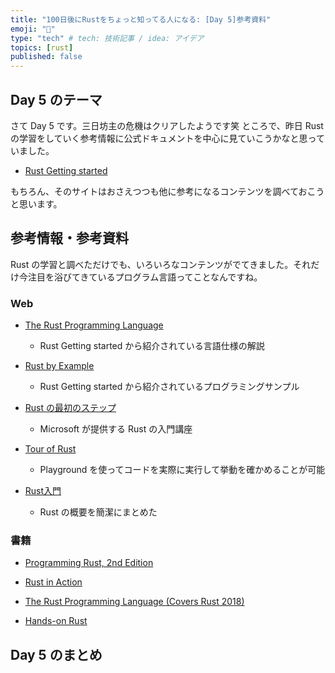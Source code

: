 ```yaml
---
title: "100日後にRustをちょっと知ってる人になる: [Day 5]参考資料"
emoji: "🦀"
type: "tech" # tech: 技術記事 / idea: アイデア
topics: [rust]
published: false
---
```


## Day 5 のテーマ

さて Day 5 です。三日坊主の危機はクリアしたようです笑
ところで、昨日 Rust の学習をしていく参考情報に公式ドキュメントを中心に見ていこうかなと思っていました。

- [Rust Getting started](https://www.rust-lang.org/learn/get-started)

もちろん、そのサイトはおさえつつも他に参考になるコンテンツを調べておこうと思います。

## 参考情報・参考資料

Rust の学習と調べただけでも、いろいろなコンテンツがでてきました。それだけ今注目を浴びてきているプログラム言語ってことなんですね。

### Web

- [The Rust Programming Language](https://doc.rust-lang.org/book/title-page.html)
  - Rust Getting started から紹介されている言語仕様の解説

- [Rust by Example](https://doc.rust-lang.org/stable/rust-by-example/index.html)
  - Rust Getting started から紹介されているプログラミングサンプル

- [Rust の最初のステップ](https://docs.microsoft.com/ja-jp/learn/paths/rust-first-steps/)
  - Microsoft が提供する Rust の入門講座

- [Tour of Rust](https://tourofrust.com/)
  - Playground を使ってコードを実際に実行して挙動を確かめることが可能

- [Rust入門](https://zenn.dev/mebiusbox/books/22d4c1ed9b0003)
  - Rust の概要を簡潔にまとめた

### 書籍

- [Programming Rust, 2nd Edition](https://learning.oreilly.com/library/view/programming-rust-2nd/9781492052586/)

- [Rust in Action](https://learning.oreilly.com/library/view/rust-in-action/9781617294556/)

- [The Rust Programming Language (Covers Rust 2018)](https://learning.oreilly.com/library/view/the-rust-programming/9781098122539/)

- [Hands-on Rust](https://learning.oreilly.com/library/view/hands-on-rust/9781680508796/)

## Day 5 のまとめ
